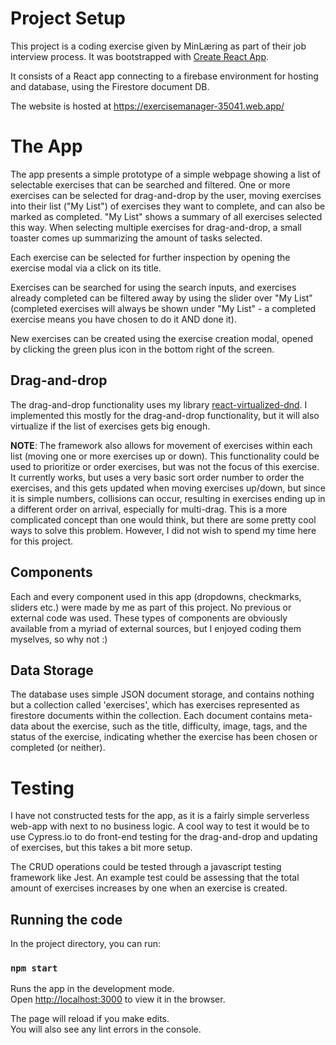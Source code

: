 # Project Setup

This project is a coding exercise given by MinLæring as part of their job interview process. It was bootstrapped with [Create React App](https://github.com/facebook/create-react-app).

It consists of a React app connecting to a firebase environment for hosting and database, using the Firestore document DB.

The website is hosted at https://exercisemanager-35041.web.app/

# The App

The app presents a simple prototype of a simple webpage showing a list of selectable exercises that can be searched and filtered. One or more exercises can be selected for drag-and-drop by the user, moving exercises into their list ("My List") of exercises they want to complete, and can also be marked as completed. "My List" shows a summary of all exercises selected this way. When selecting multiple exercises for drag-and-drop, a small toaster comes up summarizing the amount of tasks selected.

Each exercise can be selected for further inspection by opening the exercise modal via a click on its title.

Exercises can be searched for using the search inputs, and exercises already completed can be filtered away by using the slider over "My List" (completed exercises will always be shown under "My List" - a completed exercise means you have chosen to do it AND done it).

New exercises can be created using the exercise creation modal, opened by clicking the green plus icon in the bottom right of the screen.

## Drag-and-drop

The drag-and-drop functionality uses my library [react-virtualized-dnd](https://www.npmjs.com/package/react-virtualized-dnd). I implemented this mostly for the drag-and-drop functionality, but it will also virtualize if the list of exercises gets big enough.

**NOTE**: The framework also allows for movement of exercises within each list (moving one or more exercises up or down). This functionality could be used to prioritize or order exercises, but was not the focus of this exercise. It currently works, but uses a very basic sort order number to order the exercises, and this gets updated when moving exercises up/down, but since it is simple numbers, collisions can occur, resulting in exercises ending up in a different order on arrival, especially for multi-drag. This is a more complicated concept than one would think, but there are some pretty cool ways to solve this problem. However, I did not wish to spend my time here for this project.

## Components

Each and every component used in this app (dropdowns, checkmarks, sliders etc.) were made by me as part of this project. No previous or external code was used.
These types of components are obviously available from a myriad of external sources, but I enjoyed coding them myselves, so why not :)

## Data Storage

The database uses simple JSON document storage, and contains nothing but a collection called 'exercises', which has exercises represented as firestore documents within the collection.
Each document contains meta-data about the exercise, such as the title, difficulty, image, tags, and the status of the exercise, indicating whether the exercise has been chosen or completed (or neither).

# Testing

I have not constructed tests for the app, as it is a fairly simple serverless web-app with next to no business logic. A cool way to test it would be to use Cypress.io to do front-end testing for the drag-and-drop and updating of exercises, but this takes a bit more setup.

The CRUD operations could be tested through a javascript testing framework like Jest. An example test could be assessing that the total amount of exercises increases by one when an exercise is created. 

## Running the code

In the project directory, you can run:

### `npm start`

Runs the app in the development mode.\
Open [http://localhost:3000](http://localhost:3000) to view it in the browser.

The page will reload if you make edits.\
You will also see any lint errors in the console.
